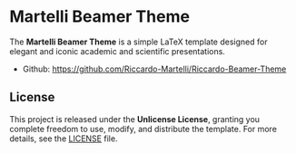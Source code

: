 # Martelli Beamer Theme

The **Martelli Beamer Theme** is a simple LaTeX template designed for elegant and iconic academic and scientific presentations.

-   Github: https://github.com/Riccardo-Martelli/Riccardo-Beamer-Theme
   
## License

This project is released under the **Unlicense License**, granting you complete freedom to use, modify, and distribute the template. For more details, see the [LICENSE](./LICENSE) file.